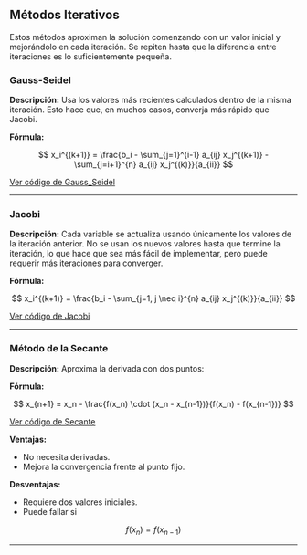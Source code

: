 ## Métodos Iterativos

Estos métodos aproximan la solución comenzando con un valor inicial y mejorándolo en cada iteración. Se repiten hasta que la diferencia entre iteraciones es lo suficientemente pequeña.

### Gauss-Seidel

**Descripción:**
Usa los valores más recientes calculados dentro de la misma iteración. Esto hace que, en muchos casos, converja más rápido que Jacobi.

**Fórmula:**

$$
x_i^{(k+1)} = \frac{b_i - \sum_{j=1}^{i-1} a_{ij} x_j^{(k+1)} - \sum_{j=i+1}^{n} a_{ij} x_j^{(k)}}{a_{ii}}  
$$

[Ver código de Gauss_Seidel](Métodos_Iterativos/Gauss_Seidel.py)

---

### Jacobi

**Descripción:**
Cada variable se actualiza usando únicamente los valores de la iteración anterior. No se usan los nuevos valores hasta que termine la iteración, lo que hace que sea más fácil de implementar, pero puede requerir más iteraciones para converger.

**Fórmula:**

$$
x_i^{(k+1)} = \frac{b_i - \sum_{j=1, j \neq i}^{n} a_{ij} x_j^{(k)}}{a_{ii}}  
$$

[Ver código de Jacobi](Métodos_Iterativos/Jacobi.py)

---

### Método de la Secante

**Descripción:**
Aproxima la derivada con dos puntos:

**Fórmula:**

$$
x_{n+1} = x_n - \frac{f(x_n) \cdot (x_n - x_{n-1})}{f(x_n) - f(x_{n-1})}  
$$

[Ver código de Secante](Métodos_Iterativos/Secante.py)

**Ventajas:**

* No necesita derivadas.
* Mejora la convergencia frente al punto fijo.

**Desventajas:**

* Requiere dos valores iniciales.
* Puede fallar si

$$
f(x_n) = f(x_{n-1})  
$$

---

